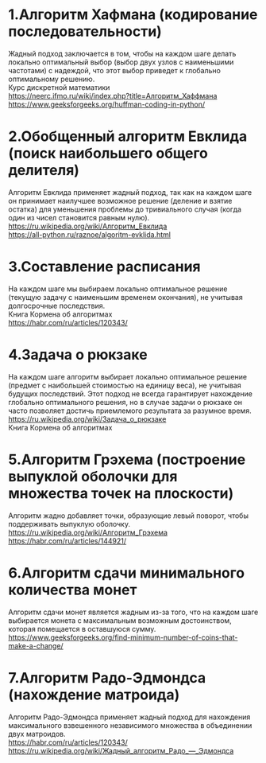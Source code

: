 # **1.Алгоритм Хафмана (кодирование последовательности)**  
Жадный подход заключается в том, чтобы на каждом шаге делать локально оптимальный выбор (выбор двух узлов с наименьшими частотами) с надеждой, что этот выбор приведет к глобально оптимальному решению.  
Курс дискретной математики  
https://neerc.ifmo.ru/wiki/index.php?title=Алгоритм_Хаффмана
https://www.geeksforgeeks.org/huffman-coding-in-python/  
# **2.Обобщенный алгоритм Евклида (поиск наибольшего общего делителя)**  
Алгоритм Евклида применяет жадный подход, так как на каждом шаге он принимает наилучшее возможное решение (деление и взятие остатка) для уменьшения проблемы до тривиального случая (когда один из чисел становится равным нулю).  
https://ru.wikipedia.org/wiki/Алгоритм_Евклида  
https://all-python.ru/raznoe/algoritm-evklida.html  
# **3.Составление расписания**  
На каждом шаге мы выбираем локально оптимальное решение (текущую задачу с наименьшим временем окончания), не учитывая долгосрочные последствия.  
Книга Кормена об алгоритмах  
https://habr.com/ru/articles/120343/  
# **4.Задача о рюкзаке**  
На каждом шаге алгоритм выбирает локально оптимальное решение (предмет с наибольшей стоимостью на единицу веса), не учитывая будущих последствий. Этот подход не всегда гарантирует нахождение глобально оптимального решения, но в случае задачи о рюкзаке он часто позволяет достичь приемлемого результата за разумное время.  
https://ru.wikipedia.org/wiki/Задача_о_рюкзаке  
Книга Кормена об алгоритмах  
# **5.Алгоритм Грэхема (построение выпуклой оболочки для множества точек на плоскости)**  
Алгоритм жадно добавляет точки, образующие левый поворот, чтобы поддерживать выпуклую оболочку.  
https://ru.wikipedia.org/wiki/Алгоритм_Грэхема  
https://habr.com/ru/articles/144921/  
# **6.Алгоритм сдачи минимального количества монет**  
Алгоритм сдачи монет является жадным из-за того, что на каждом шаге выбирается монета с максимальным возможным достоинством, которая помещается в оставшуюся сумму.  
https://www.geeksforgeeks.org/find-minimum-number-of-coins-that-make-a-change/  
# **7.Алгоритм Радо-Эдмондса (нахождение матроида)**  
Алгоритм Радо-Эдмондса применяет жадный подход для нахождения максимального взвешенного независимого множества в объединении двух матроидов.  
https://habr.com/ru/articles/120343/  
https://ru.wikipedia.org/wiki/Жадный_алгоритм_Радо_—_Эдмондса  
